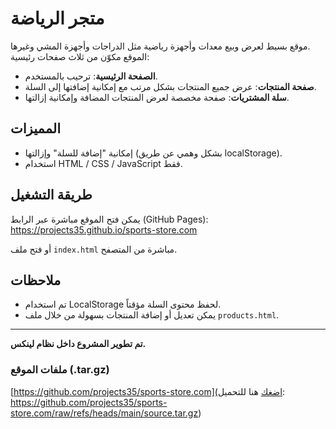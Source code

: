 # متجر الرياضة

موقع بسيط لعرض وبيع معدات وأجهزة رياضية مثل الدراجات وأجهزة المشي وغيرها.  
الموقع مكوّن من ثلاث صفحات رئيسية:

- **الصفحة الرئيسية**: ترحيب بالمستخدم.
- **صفحة المنتجات**: عرض جميع المنتجات بشكل مرتب مع إمكانية إضافتها إلى السلة.
- **سلة المشتريات**: صفحة مخصصة لعرض المنتجات المضافة وإمكانية إزالتها.

## المميزات

- إمكانية "إضافة للسلة" وإزالتها (بشكل وهمي عن طريق localStorage).
- استخدام HTML / CSS / JavaScript فقط.

## طريقة التشغيل

يمكن فتح الموقع مباشرة عبر الرابط (GitHub Pages): https://projects35.github.io/sports-store.com

أو فتح ملف `index.html` مباشرة من المتصفح.

## ملاحظات

- تم استخدام LocalStorage لحفظ محتوى السلة مؤقتاً.
- يمكن تعديل أو إضافة المنتجات بسهولة من خلال ملف `products.html`.

---

**تم تطوير المشروع داخل نظام لينكس.**

### ملفات الموقع (.tar.gz)

[https://github.com/projects35/sports-store.com](اضغك هنا للتحميل: https://github.com/projects35/sports-store.com/raw/refs/heads/main/source.tar.gz)
